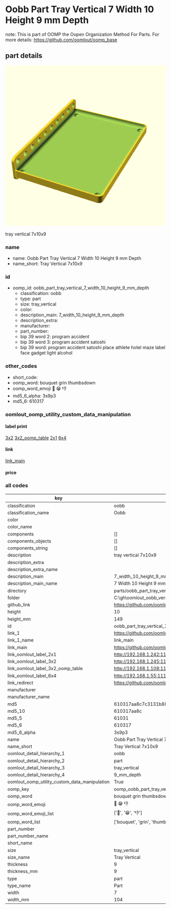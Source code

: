 # Oobb Part Tray Vertical 7 Width 10 Height 9 mm Depth  

note: This is part of OOMP the Oopen Organization Method For Parts. For more details: https://github.com/oomlout/oomp_base

##  part details
  

[![](3dpr.png)](3dpr.png)

tray vertical 7x10x9



### name
* name: Oobb Part Tray Vertical 7 Width 10 Height 9 mm Depth
* name_short: Tray Vertical 7x10x9 
### id
* oomp_id: oobb_part_tray_vertical_7_width_10_height_9_mm_depth
  * classification: oobb
  * type: part
  * size: tray_vertical
  * color: 
  * description_main: 7_width_10_height_9_mm_depth
  * description_extra: 
  * manufacturer: 
  * part_number: 
  * bip 39 word 2: program accident
  * bip 39 word 3: program accident satoshi
  * bip 39 word: program accident satoshi place athlete hotel maze label face gadget light alcohol

### other_codes
* short_code: 
* oomp_word: bouquet grin thumbsdown
* oomp_word_emoji :bouquet: :grin: :thumbsdown:
* md5_6_alpha: 3s9p3
* md5_6: 610317






### oomlout_oomp_utility_custom_data_manipulation
#### label print
[3x2](http://192.168.1.245:1112/?label=oomp%203s9p3)
[3x2_oomp_table](http://192.168.1.108:1112/?label=oomp%203s9p3)
[2x1](http://192.168.1.242:1112/?label=oomp%203s9p3)
[6x4](http://192.168.1.55:1112/?label=oomp%203s9p3)    

#### link

[link_main](https://github.com/oomlout/oomlout_oobb_version_4_generated_parts/tree/main/navigation_oomp/oobb/part/tray_vertical/7_width_10_height_9_mm_depth/part)                              

#### price







### all codes 
| key | value |  
| --- | --- |  
| classification | oobb |  
| classification_name | Oobb |  
| color |  |  
| color_name |  |  
| components | [] |  
| components_objects | [] |  
| components_string | [] |  
| description | tray vertical 7x10x9 |  
| description_extra |  |  
| description_extra_name |  |  
| description_main | 7_width_10_height_9_mm_depth |  
| description_main_name | 7 Width 10 Height 9 mm Depth |  
| directory | parts/oobb_part_tray_vertical_7_width_10_height_9_mm_depth |  
| folder | C:\gh\oomlout_oobb_version_4_generated_parts\parts\oobb_part_tray_vertical_7_width_10_height_9_mm_depth |  
| github_link | https://github.com/oomlout/oomlout_oomp_part_src/tree/main/parts/oobb_part_tray_vertical_7_width_10_height_9_mm_depth |  
| height | 10 |  
| height_mm | 149 |  
| id | oobb_part_tray_vertical_7_width_10_height_9_mm_depth |  
| link_1 | https://github.com/oomlout/oomlout_oobb_version_4_generated_parts/tree/main/navigation_oomp/oobb/part/tray_vertical/7_width_10_height_9_mm_depth/part |  
| link_1_name | link_main |  
| link_main | https://github.com/oomlout/oomlout_oobb_version_4_generated_parts/tree/main/navigation_oomp/oobb/part/tray_vertical/7_width_10_height_9_mm_depth/part |  
| link_oomlout_label_2x1 | http://192.168.1.242:1112/?label=oomp%203s9p3 |  
| link_oomlout_label_3x2 | http://192.168.1.245:1112/?label=oomp%203s9p3 |  
| link_oomlout_label_3x2_oomp_table | http://192.168.1.108:1112/?label=oomp%203s9p3 |  
| link_oomlout_label_6x4 | http://192.168.1.55:1112/?label=oomp%203s9p3 |  
| link_redirect | https://github.com/oomlout/oomlout_oobb_version_4_generated_parts/tree/main/parts/oobb_tray_vertical_07_10_09 |  
| manufacturer |  |  
| manufacturer_name |  |  
| md5 | 610317aa8c7c3131b8871a5d7ec05d5f |  
| md5_10 | 610317aa8c |  
| md5_5 | 61031 |  
| md5_6 | 610317 |  
| md5_6_alpha | 3s9p3 |  
| name | Oobb Part Tray Vertical 7 Width 10 Height 9 mm Depth |  
| name_short | Tray Vertical 7x10x9  |  
| oomlout_detail_hierarchy_1 | oobb |  
| oomlout_detail_hierarchy_2 | part |  
| oomlout_detail_hierarchy_3 | tray_vertical |  
| oomlout_detail_hierarchy_4 | 9_mm_depth |  
| oomlout_oomp_utility_custom_data_manipulation | True |  
| oomp_key | oomp_oobb_part_tray_vertical_7_width_10_height_9_mm_depth |  
| oomp_word | bouquet grin thumbsdown |  
| oomp_word_emoji | :bouquet: :grin: :thumbsdown: |  
| oomp_word_emoji_list | [':bouquet:', ':grin:', ':thumbsdown:'] |  
| oomp_word_list | ['bouquet', 'grin', 'thumbsdown'] |  
| part_number |  |  
| part_number_name |  |  
| short_name |  |  
| size | tray_vertical |  
| size_name | Tray Vertical |  
| thickness | 9 |  
| thickness_mm | 9 |  
| type | part |  
| type_name | Part |  
| width | 7 |  
| width_mm | 104 |  
